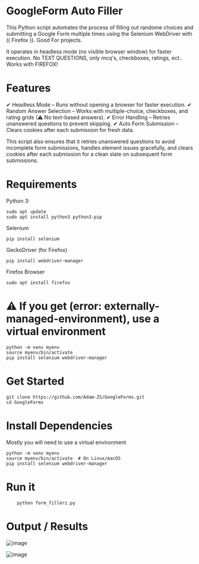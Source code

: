 # GoogleForm Auto Filler

This Python script automates the process of filling out randome choices and submitting a Google Form multiple times using the Selenium WebDriver with (( Firefox )). 
Good For projects.

It operates in headless mode (no visible browser window) for faster execution. 
No TEXT QUESTIONS, only mcq's, checkboxes, ratings, ect..
Works with FIREFOX!

# Features
✔ Headless Mode – Runs without opening a browser for faster execution.
✔ Random Answer Selection – Works with multiple-choice, checkboxes, and rating grids (⚠ No text-based answers).
✔ Error Handling – Retries unanswered questions to prevent skipping.
✔ Auto Form Submission – Clears cookies after each submission for fresh data.



This script also ensures that it retries unanswered questions to avoid incomplete form submissions, handles element issues gracefully, and clears cookies after each submission for a clean slate on subsequent form submissions.

# Requirements


Python 3:

    sudo apt update
    sudo apt install python3 python3-pip

Selenium

    pip install selenium

GeckoDriver (for Firefox)
    
    pip install webdriver-manager

Firefox Browser

    sudo apt install firefox
# ⚠ If you get (error: externally-managed-environment), use a virtual environment

    python -m venv myenv  
    source myenv/bin/activate  
    pip install selenium webdriver-manager  


# Get Started
    git clone https://github.com/Adam-ZS/GoogleForms.git
    cd GoogleForms

    
# Install Dependencies

Mostly you will need to use a virtual environment

    python -m venv myenv
    source myenv/bin/activate  # On Linux/macOS
    pip install selenium webdriver-manager

# Run it
        python form_fillerz.py

        
# Output / Results
![image](https://github.com/user-attachments/assets/f852cf29-6d36-4b78-bf00-707e83cd5f11)

![image](https://github.com/user-attachments/assets/bbac95f2-fcf0-43b5-aaf3-acf8f51503ac)

